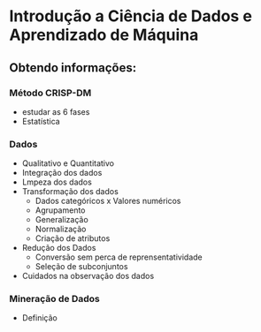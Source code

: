 # Introdução a Ciência de Dados e Aprendizado de Máquina

## Obtendo informações:
### Método CRISP-DM
* estudar as 6 fases
* Estatística

### Dados
* Qualitativo e Quantitativo
* Integração dos dados
* Lmpeza dos dados
* Transformação dos dados
  * Dados categóricos x Valores numéricos
  * Agrupamento
  * Generalização 
  * Normalização
  * Criação de atributos
* Redução dos Dados
  * Conversão sem perca de reprensentatividade
  * Seleção de subconjuntos
* Cuidados na observação dos dados

### Mineração de Dados
* Definição
